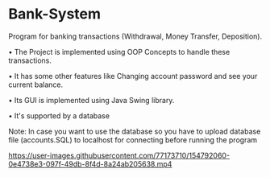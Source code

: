 
# Bank-System
Program for banking transactions (Withdrawal, Money Transfer, Deposition).

• The Project is implemented using OOP Concepts to handle these transactions.

• It has some other features like Changing account password and see your current balance.

•	Its GUI is implemented using Java Swing library.

•	It's supported by a database

Note: In case you want to use the database so you have to upload database file (accounts.SQL) to localhost for connecting before running the program


https://user-images.githubusercontent.com/77173710/154792060-0e4738e3-097f-49db-8f4d-8a24ab205638.mp4
